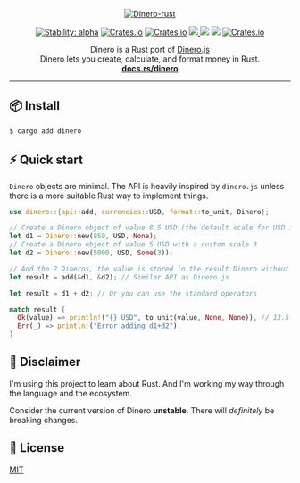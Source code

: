 <p align="center">
  <a href="https://crates.io/crates/dinero">
    <img alt="Dinero-rust" src="https://user-images.githubusercontent.com/1442690/195835572-3a110f53-23ff-43f7-a188-74565eb9931c.png">
  </a>
</p>

<p align="center">
  <!-- Stability -->
  <a href="https://crates.io/crates/dinero"><img alt="Stability: alpha" src="https://img.shields.io/badge/stability-alpha-f4d03f.svg" /></a>
  <!-- Version -->
  <a href="https://crates.io/crates/dinero"><img alt="Crates.io" src="https://img.shields.io/crates/v/dinero"></a>
  <!-- Downloads -->
  <a href="https://crates.io/crates/dinero"><img alt="Crates.io" src="https://img.shields.io/crates/d/dinero"></a>
  <!-- Tests -->
  <a href="https://github.com/raed667/dinero/actions/workflows/ci.yml"><img src="https://github.com/raed667/dinero/actions/workflows/ci.yml/badge.svg" /></>
  <!-- codecov -->
  <a href="https://codecov.io/gh/raed667/dinero"><img src="https://codecov.io/gh/raed667/dinero/branch/main/graph/badge.svg?token=6IH3LQRXNH"/></a>
  <!-- Docs -->
  <a href="https://docs.rs/dinero"><img src="https://docs.rs/dinero/badge.svg"/></a>
  <!-- license -->
  <a href="https://crates.io/crates/dinero"><img alt="Crates.io" src="https://img.shields.io/crates/l/dinero"></a>
</p>

<p align="center">
  Dinero is a Rust port of <a href="https://v2.dinerojs.com/docs">Dinero.js</a>
  <br>
  Dinero lets you create, calculate, and format money in Rust.<br>
  <a href="https://docs.rs/dinero/latest/dinero/"><strong>docs.rs/dinero</strong></a>
</p>

---

## 📦 Install

```sh
$ cargo add dinero
```

## ⚡️ Quick start

`Dinero` objects are minimal. The API is heavily inspired by `dinero.js` unless there is a more suitable Rust way to implement things.

```rust
use dinero::{api::add, currencies::USD, format::to_unit, Dinero};

// Create a Dinero object of value 8.5 USD (the default scale for USD is 2)
let d1 = Dinero::new(850, USD, None);
// Create a Dinero object of value 5 USD with a custom scale 3
let d2 = Dinero::new(5000, USD, Some(3));

// Add the 2 Dineros, the value is stored in the result Dinero without modifying d1 and d2
let result = add(&d1, &d2); // Similar API as Dinero.js

let result = d1 + d2; // Or you can use the standard operators

match result {
  Ok(value) => println!("{} USD", to_unit(value, None, None)), // 13.5 USD
  Err(_) => println!("Error adding d1+d2"),
}
```

## 🦀 Disclaimer

I'm using this project to learn about Rust. And I'm working my way through the language and the ecosystem.

Consider the current version of Dinero **unstable**. There will _definitely_ be breaking changes.

## 📜 License

[MIT](LICENSE)
